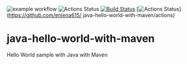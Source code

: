 ![example workflow](https://github.com/enlena615/java-hello-world-with-maven/actions/workflows/maven.yml/badge.svg) 
![Actions Status](https://github.com/enlena615/java-hello-world-with-maven/actions/workflows/maven.yml/badge.svg)
[![Build Status](https://ci.spring.io/api/v1/teams/spring-framework/pipelines/spring-framework-5.3.x/jobs/build/badge)](https://ci.spring.io/teams/spring-framework/pipelines/spring-framework-5.3.x?groups=Build")
[![Actions Status](https://github.com/enlena615/java-hello-world-with-maven/actions/workflows/maven.yml/badge.svg)](https://github.com/enlena615/
java-hello-world-with-maven/actions)


# java-hello-world-with-maven
Hello World sample with Java with Maven
